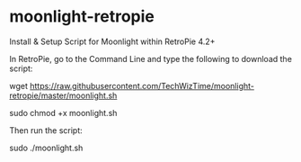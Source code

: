 # moonlight-retropie
Install &amp; Setup Script for Moonlight within RetroPie 4.2+

In RetroPie, go to the Command Line and type the following to download the script:

wget https://raw.githubusercontent.com/TechWizTime/moonlight-retropie/master/moonlight.sh

sudo chmod +x moonlight.sh

Then run the script:

sudo ./moonlight.sh
